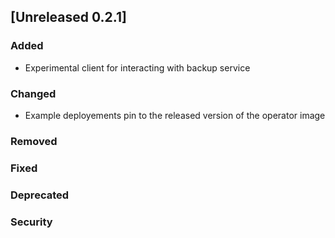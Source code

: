 ## [Unreleased 0.2.1]
### Added

- Experimental client for interacting with backup service

### Changed

- Example deployements pin to the released version of the operator image

### Removed

### Fixed

### Deprecated

### Security

